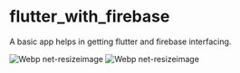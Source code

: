 # flutter_with_firebase

A basic app helps in getting flutter and firebase interfacing.

![Webp net-resizeimage](https://user-images.githubusercontent.com/51311257/73656577-76d6c400-46b6-11ea-9d23-567195777a97.png)
![Webp net-resizeimage](https://user-images.githubusercontent.com/51311257/73656575-76d6c400-46b6-11ea-9071-c01a59c666d3.jpg)
